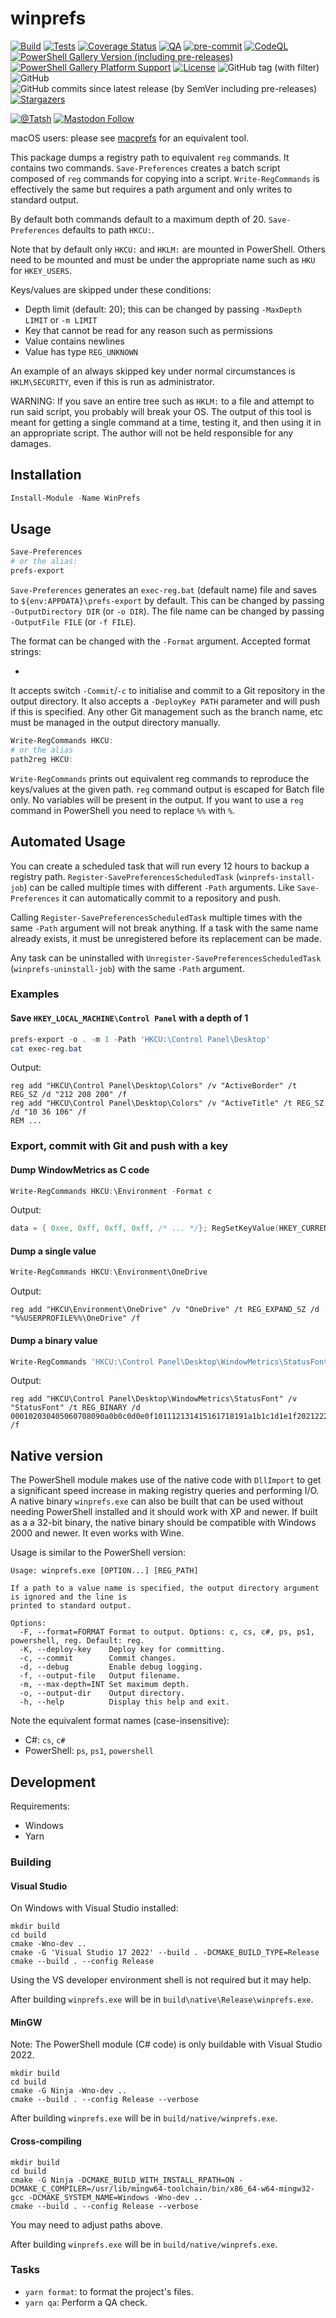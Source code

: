 # winprefs

[![Build](https://github.com/Tatsh/winprefs/actions/workflows/cmake.yml/badge.svg)](https://github.com/Tatsh/winprefs/actions/workflows/cmake.yml)
[![Tests](https://github.com/Tatsh/winprefs/actions/workflows/tests.yml/badge.svg)](https://github.com/Tatsh/winprefs/actions/workflows/tests.yml)
[![Coverage Status](https://coveralls.io/repos/github/Tatsh/winprefs/badge.svg?branch=master)](https://coveralls.io/github/Tatsh/winprefs?branch=master)
[![QA](https://github.com/Tatsh/winprefs/actions/workflows/qa.yml/badge.svg)](https://github.com/Tatsh/winprefs/actions/workflows/qa.yml)
[![pre-commit](https://img.shields.io/badge/pre--commit-enabled-brightgreen?logo=pre-commit&logoColor=white)](https://github.com/pre-commit/pre-commit)
[![CodeQL](https://github.com/Tatsh/winprefs/actions/workflows/codeql.yml/badge.svg)](https://github.com/Tatsh/winprefs/actions/workflows/codeql.yml)
[![PowerShell Gallery Version (including pre-releases)](https://img.shields.io/powershellgallery/v/WinPrefs)](https://www.powershellgallery.com/packages/WinPrefs)
[![PowerShell Gallery Platform Support](https://img.shields.io/powershellgallery/p/WinPrefs?label=powershell+platforms+supported)](https://www.powershellgallery.com/packages/WinPrefs)
[![License](https://img.shields.io/github/license/Tatsh/winprefs)](https://github.com/Tatsh/winprefs/blob/master/LICENSE.txt)
![GitHub tag (with filter)](https://img.shields.io/github/v/tag/Tatsh/winprefs)
![GitHub](https://img.shields.io/github/license/Tatsh/winprefs)
![GitHub commits since latest release (by SemVer including pre-releases)](https://img.shields.io/github/commits-since/Tatsh/winprefs/v0.3.2/master)
[![Stargazers](https://img.shields.io/github/stars/Tatsh/winprefs?logo=github&style=flat)](https://github.com/Tatsh/winprefs/stargazers)

[![@Tatsh](https://img.shields.io/badge/dynamic/json?url=https%3A%2F%2Fpublic.api.bsky.app%2Fxrpc%2Fapp.bsky.actor.getProfile%2F%3Factor%3Ddid%3Aplc%3Auq42idtvuccnmtl57nsucz72%26query%3D%24.followersCount%26style%3Dsocial%26logo%3Dbluesky%26label%3DFollow%2520%40Tatsh&query=%24.followersCount&style=social&logo=bluesky&label=Follow%20%40Tatsh)](https://bsky.app/profile/Tatsh.bsky.social)
[![Mastodon Follow](https://img.shields.io/mastodon/follow/109370961877277568?domain=hostux.social&style=social)](https://hostux.social/@Tatsh)

macOS users: please see [macprefs](https://github.com/Tatsh/macprefs) for an equivalent tool.

This package dumps a registry path to equivalent `reg` commands. It contains two commands.
`Save-Preferences` creates a batch script composed of `reg` commands for copying into a script.
`Write-RegCommands` is effectively the same but requires a path argument and only writes to standard
output.

By default both commands default to a maximum depth of 20. `Save-Preferences` defaults to path
`HKCU:`.

Note that by default only `HKCU:` and `HKLM:` are mounted in PowerShell. Others need to be mounted
and must be under the appropriate name such as `HKU` for `HKEY_USERS`.

Keys/values are skipped under these conditions:

- Depth limit (default: 20); this can be changed by passing `-MaxDepth LIMIT` or `-m LIMIT`
- Key that cannot be read for any reason such as permissions
- Value contains newlines
- Value has type `REG_UNKNOWN`

An example of an always skipped key under normal circumstances is `HKLM\SECURITY`, even if this is
run as administrator.

WARNING: If you save an entire tree such as `HKLM:` to a file and attempt to run said script, you
probably will break your OS. The output of this tool is meant for getting a single command at a
time, testing it, and then using it in an appropriate script. The author will not be held
responsible for any damages.

## Installation

```powershell
Install-Module -Name WinPrefs
```

## Usage

```powershell
Save-Preferences
# or the alias:
prefs-export
```

`Save-Preferences` generates an `exec-reg.bat` (default name) file and saves to
`${env:APPDATA}\prefs-export` by default. This can be changed by passing `-OutputDirectory DIR`
(or `-o DIR`). The file name can be changed by passing `-OutputFile FILE` (or `-f FILE`).

The format can be changed with the `-Format` argument. Accepted format strings:

-

It accepts switch `-Commit`/`-c` to initialise and commit to a Git repository in the output
directory. It also accepts a `-DeployKey PATH` parameter and will push if this is specified. Any
other Git management such as the branch name, etc must be managed in the output directory manually.

```powershell
Write-RegCommands HKCU:
# or the alias
path2reg HKCU:
```

`Write-RegCommands` prints out equivalent reg commands to reproduce the keys/values at the given
path. `reg` command output is escaped for Batch file only. No variables will be present in the
output. If you want to use a `reg` command in PowerShell you need to replace `%%` with `%`.

## Automated Usage

You can create a scheduled task that will run every 12 hours to backup a registry path.
`Register-SavePreferencesScheduledTask` (`winprefs-install-job`) can be called multiple times with
different `-Path` arguments. Like `Save-Preferences` it can automatically commit to a repository and
push.

Calling `Register-SavePreferencesScheduledTask` multiple times with the same `-Path` argument will
not break anything. If a task with the same name already exists, it must be unregistered before its
replacement can be made.

Any task can be uninstalled with `Unregister-SavePreferencesScheduledTask` (`winprefs-uninstall-job`)
with the same `-Path` argument.

### Examples

#### Save `HKEY_LOCAL_MACHINE\Control Panel` with a depth of 1

```powershell
prefs-export -o . -m 1 -Path 'HKCU:\Control Panel\Desktop'
cat exec-reg.bat
```

Output:

```batch
reg add "HKCU\Control Panel\Desktop\Colors" /v "ActiveBorder" /t REG_SZ /d "212 208 200" /f
reg add "HKCU\Control Panel\Desktop\Colors" /v "ActiveTitle" /t REG_SZ /d "10 36 106" /f
REM ...
```

### Export, commit with Git and push with a key

#### Dump WindowMetrics as C code

```powershell
Write-RegCommands HKCU:\Environment -Format c
```

Output:

```c
data = { 0xee, 0xff, 0xff, 0xff, /* ... */}; RegSetKeyValue(HKEY_CURRENT_USER, TEXT("Control Panel\\Desktop\\WindowMetrics"), TEXT("CaptionFont"), REG_BINARY, (LPCVOID)&data, 92);
```

#### Dump a single value

```powershell
Write-RegCommands HKCU:\Environment\OneDrive
```

Output:

```batch
reg add "HKCU\Environment\OneDrive" /v "OneDrive" /t REG_EXPAND_SZ /d "%%USERPROFILE%%\OneDrive" /f
```

#### Dump a binary value

```powershell
Write-RegCommands 'HKCU:\Control Panel\Desktop\WindowMetrics\StatusFont'
```

Output:

```batch
reg add "HKCU\Control Panel\Desktop\WindowMetrics\StatusFont" /v "StatusFont" /t REG_BINARY /d 000102030405060708090a0b0c0d0e0f101112131415161718191a1b1c1d1e1f202122232425262728292a2b2c2d2e2f303132333435363738393a3b3c3d3e3f404142434445464748494a4b4c4d4e4f505152535455565758595a5b /f
```

## Native version

The PowerShell module makes use of the native code with `DllImport` to get a significant speed
increase in making registry queries and performing I/O. A native binary `winprefs.exe` can also be
built that can be used without needing PowerShell installed and it should work with XP and newer. If
built as a a 32-bit binary, the native binary should be compatible with Windows 2000 and newer. It
even works with Wine.

Usage is similar to the PowerShell version:

```plain
Usage: winprefs.exe [OPTION...] [REG_PATH]

If a path to a value name is specified, the output directory argument is ignored and the line is
printed to standard output.

Options:
  -F, --format=FORMAT Format to output. Options: c, cs, c#, ps, ps1, powershell, reg. Default: reg.
  -K, --deploy-key    Deploy key for committing.
  -c, --commit        Commit changes.
  -d, --debug         Enable debug logging.
  -f, --output-file   Output filename.
  -m, --max-depth=INT Set maximum depth.
  -o, --output-dir    Output directory.
  -h, --help          Display this help and exit.
```

Note the equivalent format names (case-insensitive):

- C#: `cs`, `c#`
- PowerShell: `ps`, `ps1`, `powershell`

## Development

Requirements:

- Windows
- Yarn

### Building

#### Visual Studio

On Windows with Visual Studio installed:

```shell
mkdir build
cd build
cmake -Wno-dev ..
cmake -G 'Visual Studio 17 2022' --build . -DCMAKE_BUILD_TYPE=Release
cmake --build . --config Release
```

Using the VS developer environment shell is not required but it may help.

After building `winprefs.exe` will be in `build\native\Release\winprefs.exe`.

#### MinGW

Note: The PowerShell module (C# code) is only buildable with Visual Studio 2022.

```shell
mkdir build
cd build
cmake -G Ninja -Wno-dev ..
cmake --build . --config Release --verbose
```

After building `winprefs.exe` will be in `build/native/winprefs.exe`.

#### Cross-compiling

```shell
mkdir build
cd build
cmake -G Ninja -DCMAKE_BUILD_WITH_INSTALL_RPATH=ON -DCMAKE_C_COMPILER=/usr/lib/mingw64-toolchain/bin/x86_64-w64-mingw32-gcc -DCMAKE_SYSTEM_NAME=Windows -Wno-dev ..
cmake --build . --config Release --verbose
```

You may need to adjust paths above.

After building `winprefs.exe` will be in `build/native/winprefs.exe`.

### Tasks

- `yarn format`: to format the project's files.
- `yarn qa`: Perform a QA check.
